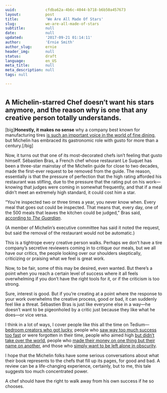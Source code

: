 ```yaml
---
uuid:             cfdba62a-4b6c-4044-b718-b6b50a457673
layout:           post
title:            'We Are All Made Of Stars'
slug:             we-are-all-made-of-stars
subtitle:         null
date:             null
updated:          '2017-09-21 01:14:11'
author:           'Ernie Smith'
author_slug:      ernie
header_img:       null
status:           draft
language:         en_US
meta_title:       null
meta_description: null
tags: null

---
```


# 

## A Michelin-starred Chef doesn’t want his stars anymore, and the reason why is one that any creative person totally understands.

[big]**Honestly, it makes no sense** why a company best known for manufacturing tires [is such an important voice in the world of fine dining](http://tedium.co/2015/04/09/michelin-guide-unusual-side-businesses/), but Michelin has embraced its gastronomic role with gusto for more than a century.[/big]

Now, it turns out that one of its most-decorated chefs isn’t feeling that gusto himself. Sébastien Bras, a French chef whose restaurant Le Suquet has been a three-star mainstay of the Michelin guide for close to two decades, made the first-ever request to be removed from the guide. The reason, essentially is that the pressure of perfection that the high rating afforded his restaurant was stifling, due to the pressure that the rating put on his work—knowing that judges were coming in somewhat frequently, and that if a meal didn’t meet an extremely high standard, it could cost him a star.

“You’re inspected two or three times a year, you never know when. Every meal that goes out could be inspected. That means that, every day, one of the 500 meals that leaves the kitchen could be judged,” Bras said, [according to *The Guardian*](https://www.theguardian.com/world/2017/sep/20/sebastien-bras-french-chef-three-michelin-stars-le-suquet-laguiole).

(A member of Michelin’s executive committee has said it noted the request, but said the removal of the restaurant would not be automatic.)

This is a tightrope every creative person walks. Perhaps we don’t have a tire company’s secretive reviewers coming in to critique our meals, but we all have our critics, the people looking over our shoulders skeptically, criticizing or praising what we feel is great work.

Now, to be fair, some of this may be desired, even wanted. But there’s a point when you reach a certain level of success where it all feels overwhelming if you don’t have the right tools for it, or if the criticism is too strong.

Sure, interest is good. But if you’re creating at a point where the response to your work overwhelms the creative process, good or bad, it can suddenly feel like a threat. Sébastien Bras is just like everyone else in a way—he doesn’t want to be pigeonholed by a critic just because they like what he does—or vice versa.

I think in a lot of ways, I cover people like this all the time on Tedium—[bedroom creators who got lucky](http://tedium.co/2017/02/09/paint-shop-pro-shareware-history/), people who [saw way too much success too fast](http://tedium.co/2015/02/17/early-internet-history-tales/) or were forgotten in their time, people who aimed high [but didn’t take over the world](http://tedium.co/2016/09/13/webtv-history-20th-anniversary/), people who [made their money on one thing but their name on another](http://tedium.co/2017/03/02/microsoft-frontpage-history-web-design-wysiwyg/), and those who [simply want to be left alone in obscurity](http://tedium.co/2015/01/06/meet-the-internets-first-hater/).

I hope that the Michelin folks have some serious conversations about what their book represents to the chefs that fill up its pages, for good and bad. A review can be a life-changing experience, certainly, but to me, this tale suggests too much concentrated power.

A chef should have the right to walk away from his own success if he so chooses.
